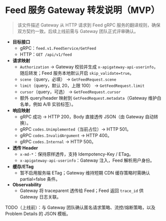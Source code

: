 # Feed 服务 Gateway 转发说明（MVP）

> 该文件描述 Gateway 从 HTTP 请求到 Feed gRPC 服务的翻译规则，确保双方契约一致。后续上线前需与 Gateway 团队正式评审确认。

- **目标接口**
  - gRPC：`feed.v1.FeedService/GetFeed`
  - HTTP：`GET /api/v1/feed`
- **请求映射**
  - `Authorization` → Gateway 校验并生成 `x-apigateway-api-userinfo`，随后转发；Feed 服务本地默认开启 `skip_validate=true`。
  - `scene`（query，必填） → `GetFeedRequest.scene`
  - `limit`（query，默认 20，上限 100） → `GetFeedRequest.limit`
  - `cursor`（query，可选） → `GetFeedRequest.cursor`
  - 额外 query/header 映射到 `GetFeedRequest.metadata`（Gateway 维护白名单，例如 A/B 实验标签）。
- **响应映射**
  - gRPC 成功 → HTTP 200，Body 直接透传 JSON（由 Gateway 自动转换）。
  - gRPC `codes.Unimplemented`（当前占位）→ HTTP 501。
  - gRPC `codes.InvalidArgument` → HTTP 400。
  - gRPC `codes.Internal` → HTTP 500。
- **透传 Header**
  - `x-md-*`：保持原样透传，支持 Idempotency-Key / ETag。
  - `x-apigateway-api-userinfo`：Gateway 注入，Feed 解析用户身份。
- **缓存/ETag**
  - 暂不启用服务端 ETag；Gateway 维持短期 CDN 缓存策略时需确认 partial=false 条件。
- **Observability**
  - Gateway 将 traceparent 透传给 Feed；Feed 返回 `trace_id` 供 Gateway 日志关联。

TODO（上线前）：与 Gateway 团队确认匿名请求策略、流控/熔断策略，以及 Problem Details 的 JSON 模板。
